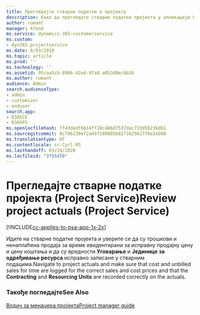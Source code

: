 ```yaml
---
title: Прегледајте стварне податке о пројекту
description: Како да прегледате стварне податке пројекта у апликацији Project Service
author: rumant
manager: kfend
ms.service: dynamics-365-customerservice
ms.custom:
- dyn365-projectservice
ms.date: 8/03/2018
ms.topic: article
ms.prod: ''
ms.technology: ''
ms.assetid: 95caa5cb-8966-42ed-97a8-a053d8ecbb26
ms.author: rumant
audience: Admin
search.audienceType:
- admin
- customizer
- enduser
search.app:
- D365CE
- D365PS
ms.openlocfilehash: ff43dedf6614ff28c486d7537dac733d56236db1
ms.sourcegitcommit: 8c786230ef2a497280885b827162561776e2eb00
ms.translationtype: HT
ms.contentlocale: sr-Cyrl-RS
ms.lasthandoff: 03/24/2020
ms.locfileid: "3755450"
---
```

# <a name="review-project-actuals-project-service"></a><span data-ttu-id="12f5e-103">Прегледајте стварне податке пројекта (Project Service)</span><span class="sxs-lookup"><span data-stu-id="12f5e-103">Review project actuals (Project Service)</span></span>

[!INCLUDE[cc-applies-to-psa-app-1x-2x](../includes/cc-applies-to-psa-app-1x-2x.md)]

<span data-ttu-id="12f5e-104">Идите на стварне податке пројекта и уверите се да су трошкови и ненаплаћена продаја за време евидентирани за исправну продајну цену и цену коштања и да су вредности **Уговарање** и **Јединице за одређивање ресурса** исправно записане у стварним подацима.</span><span class="sxs-lookup"><span data-stu-id="12f5e-104">Navigate to project actuals and make sure that cost and unbilled sales for time are logged for the correct sales and cost prices and that the **Contracting** and **Resourcing Units** are recorded correctly on the actuals.</span></span>  
  
### <a name="see-also"></a><span data-ttu-id="12f5e-105">Такође погледајте</span><span class="sxs-lookup"><span data-stu-id="12f5e-105">See Also</span></span>  
 [<span data-ttu-id="12f5e-106">Водич за менаџера пројекта</span><span class="sxs-lookup"><span data-stu-id="12f5e-106">Project manager guide</span></span>](../project-service/project-manager-guide.md)
